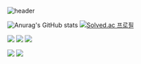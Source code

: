 
![header](https://capsule-render.vercel.app/api?type=waving&color=0:EEFF00&height=300&section=header&text=Beaver%20Coding%20House&fontSize=70&fontColor=d6ace6&animation=fadeIn)

![Anurag's GitHub stats](https://github-readme-stats.vercel.app/api?username=k1mbeaver&show_icons=true&theme=great-gatsby) [![Solved.ac
프로필](http://mazassumnida.wtf/api/v2/generate_badge?boj={handle})](https://solved.ac/{handle})


<img src="https://img.shields.io/badge/UnrealEngine-0E1128?style=flat-square&logo=UnrealEngine&logoColor=FFFFFF"/> <img src="https://img.shields.io/badge/C++-00599C?style=flat-square&logo=C++&logoColor=FFFFFF"/> <img src="https://img.shields.io/badge/C-A8B9CC?style=flat-square&logo=C&logoColor=FFFFFF"/>

<a href="https://www.instagram.com/k1mbeaver" target="_blank"><img src="https://img.shields.io/badge/k1mbeaver-E4405F?style=flat-square&logo=Instagram&logoColor=FFFFFF"/></a> <img src="https://img.shields.io/badge/ksw4811@naver.com-03C75A?style=flat-square&logo=Naver&logoColor=FFFFFF"/>
